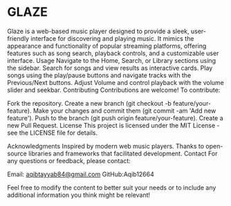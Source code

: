 # GLAZE
Glaze is a web-based music player designed to provide a sleek, user-friendly interface for discovering and playing music. It mimics the appearance and functionality of popular streaming platforms, offering features such as song search, playback controls, and a customizable user interface.
Usage
Navigate to the Home, Search, or Library sections using the sidebar.
Search for songs and view results as interactive cards.
Play songs using the play/pause buttons and navigate tracks with the Previous/Next buttons.
Adjust Volume and control playback with the volume slider and seekbar.
Contributing
Contributions are welcome! To contribute:

Fork the repository.
Create a new branch (git checkout -b feature/your-feature).
Make your changes and commit them (git commit -am 'Add new feature').
Push to the branch (git push origin feature/your-feature).
Create a new Pull Request.
License
This project is licensed under the MIT License - see the LICENSE file for details.

Acknowledgments
Inspired by modern web music players.
Thanks to open-source libraries and frameworks that facilitated development.
Contact
For any questions or feedback, please contact:

Email: aqibtayyab84@gmail.com
GitHub:Aqib12664



Feel free to modify the content to better suit your needs or to include any additional information you think might be relevant!
